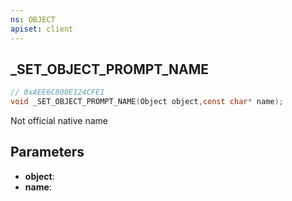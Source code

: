```yaml
---
ns: OBJECT
apiset: client
---
```

## _SET_OBJECT_PROMPT_NAME

```c
// 0xAEE6C800E124CFE1
void _SET_OBJECT_PROMPT_NAME(Object object,const char* name);
```

Not official native name

## Parameters
* **object**:
* **name**:



